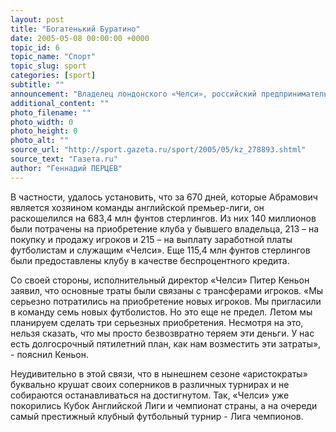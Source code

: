 ```yaml
---
layout: post
title: "Богатенький Буратино"
date: 2005-05-08 00:00:00 +0000
topic_id: 6
topic_name: "Спорт"
topic_slug: sport
categories: [sport]
subtitle: ""
announcement: "Владелец лондонского «Челси», российский предприниматель Роман Абрамович тратит на содержание своего клуба 1,02 млн фунтов стерлингов в день. Это стало известно в результате журналистского расследования, проведенного изданием The Sun."
additional_content: ""
photo_filename: ""
photo_width: 0
photo_height: 0
photo_alt: ""
source_url: "http://sport.gazeta.ru/sport/2005/05/kz_278893.shtml"
source_text: "Газета.ru"
author: "Геннадий ПЕРЦЕВ"
---
```

В частности, удалось установить, что за 670 дней, которые Абрамович является хозяином команды английской премьер-лиги, он раскошелился на 683,4 млн фунтов стерлингов. Из них 140 миллионов были потрачены на приобретение клуба у бывшего владельца, 213 – на покупку и продажу игроков и 215 – на выплату заработной платы футболистам и служащим «Челси». Еще 115,4 млн фунтов стерлингов были предоставлены клубу в качестве беспроцентного кредита.

Со своей стороны, исполнительный директор «Челси» Питер Кеньон заявил, что основные траты были связаны с трансферами игроков. «Мы серьезно потратились на приобретение новых игроков. Мы пригласили в команду семь новых футболистов. Но это еще не предел. Летом мы планируем сделать три серьезных приобретения. Несмотря на это, нельзя сказать, что мы просто безвозвратно теряем эти деньги. У нас есть долгосрочный пятилетний план, как нам возместить эти затраты», - пояснил Кеньон.

Неудивительно в этой связи, что в нынешнем сезоне «аристократы» буквально крушат своих соперников в различных турнирах и не собираются останавливаться на достигнутом. Так, «Челси» уже покорились Кубок Английской Лиги и чемпионат страны, а на очереди самый престижный клубный футбольный турнир - Лига чемпионов.
